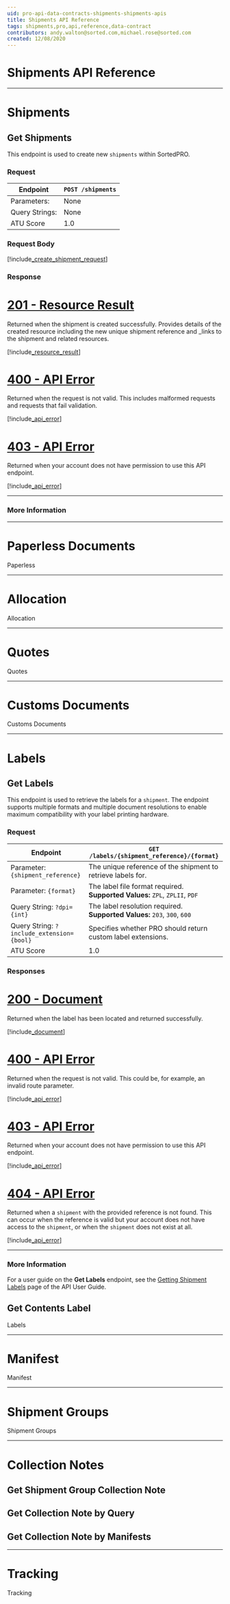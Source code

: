 ```yaml
---
uid: pro-api-data-contracts-shipments-shipments-apis
title: Shipments API Reference
tags: shipments,pro,api,reference,data-contract
contributors: andy.walton@sorted.com,michael.rose@sorted.com
created: 12/08/2020
---
```

# Shipments API Reference

---

# Shipments

## Get Shipments

This endpoint is used to create new `shipments` within SortedPRO.

### Request

| Endpoint | `POST /shipments` |
|---|---|
| Parameters: | None |
| Query Strings: | None | 
| ATU Score | 1.0 |

### Request Body

[!include[_create_shipment_request](includes/_create_shipment_request.md)]

### Response

# [201 - Resource Result](#tab/create-shipment-201)

Returned when the shipment is created successfully. Provides details of the created resource including the new unique shipment reference and _links to the shipment and related resources.

[!include[_resource_result](includes/_resource_result.md)]

# [400 - API Error](#tab/create-shipment-400)

Returned when the request is not valid. This includes malformed requests and requests that fail validation.

[!include[_api_error](includes/_api_error.md)]

# [403 - API Error](#tab/create-shipment-403)

Returned when your account does not have permission to use this API endpoint.

[!include[_api_error](includes/_api_error.md)]

---

### More Information

---

# Paperless Documents

Paperless

---

# Allocation

Allocation

---

# Quotes

Quotes

---

# Customs Documents

Customs Documents

---

# Labels

## Get Labels

This endpoint is used to retrieve the labels for a `shipment`. The endpoint supports multiple formats and multiple document resolutions to enable maximum compatibility with your label printing hardware.

### Request

| Endpoint | `GET /labels/{shipment_reference}/{format}` |
|---|---|
| Parameter: `{shipment_reference}` |  The unique reference of the shipment to retrieve labels for. |
| Parameter: `{format}` |  The label file format required. <br/> **Supported Values:** `ZPL`, `ZPLII`, `PDF` |
| Query String: `?dpi={int}` |  The label resolution required. <br/> **Supported Values:** `203`, `300`, `600` | 
| Query String: `?include_extension={bool}` |  Specifies whether PRO should return custom label extensions. 
| ATU Score | 1.0 |

### Responses

# [200 - Document](#tab/get-labels-200)

Returned when the label has been located and returned successfully.

[!include[_document](includes/_document.md)]

# [400 - API Error](#tab/get-labels-400)

Returned when the request is not valid. This could be, for example, an invalid route parameter.

[!include[_api_error](includes/_api_error.md)]

# [403 - API Error](#tab/get-labels-403)

Returned when your account does not have permission to use this API endpoint.

[!include[_api_error](includes/_api_error.md)]

# [404 - API Error](#tab/get-labels-404)

Returned when a `shipment` with the provided reference is not found. This can occur when the reference is valid but your account does not have access to the `shipment`, or when the `shipment` does not exist at all.

[!include[_api_error](includes/_api_error.md)]

---

### More Information

For a user guide on the **Get Labels** endpoint, see the [Getting Shipment Labels](/pro/api/shipments/getting_shipment_labels.html) page of the API User Guide. 

## Get Contents Label

Labels

---

# Manifest

Manifest

---

# Shipment Groups

Shipment Groups

---

# Collection Notes

## Get Shipment Group Collection Note

## Get Collection Note by Query

## Get Collection Note by Manifests

---

# Tracking

Tracking

<script src="/pro/scripts/dropdown.js"></script>